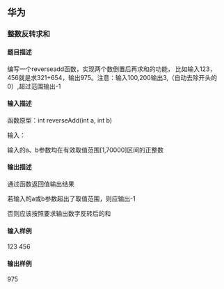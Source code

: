 ## 华为

### 整数反转求和

#### 题目描述

编写一个reverseadd函数，实现两个数倒置后再求和的功能，
比如输入123，456就是求321+654，输出975。注意：输入100,200输出3,（自动去除开头的0）,超过范围输出-1

#### 输入描述

函数原型：int reverseAdd(int a, int b)

输入：

输入的a、b参数均在有效取值范围[1,70000]区间的正整数

#### 输出描述

通过函数返回值输出结果

若输入的a或b参数超出了取值范围，则应输出-1

否则应该按照要求输出数字反转后的和

#### 输入样例

123 456

#### 输出样例

975